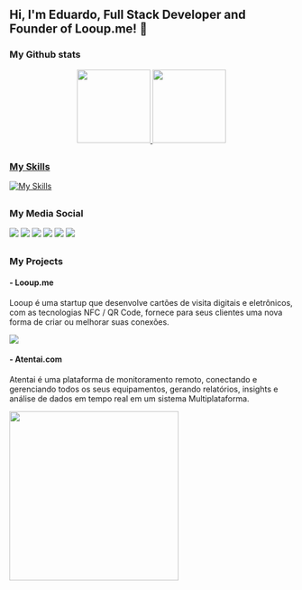 ## Hi, I'm Eduardo, Full Stack Developer and Founder of Looup.me! 👋
### My Github stats
  <div align="center">
  <a href="https://github.com/eduardolooup">
  <img height="130em" src="https://github-readme-stats.vercel.app/api?username=eduardolooup&show_icons=true&theme=graywhite&include_all_commits=true&count_private=true"/>
  <img height="130em" src="https://github-readme-stats.vercel.app/api/top-langs/?username=eduardolooup&layout=compact&langs_count=7&theme=graywhite"/>
  </div>
  
##

### My Skills
  
[![My Skills](https://skillicons.dev/icons?i=figma,html,css,bootstrap,sass,js,py,php,mysql,laravel,docker,git,github,gitlab,aws)](https://skillicons.dev)

##

### My Media Social

<div> 
    <a href="https://www.youtube.com/channel/UCx-Ti7VCz-eYh1QQl7uKL-w" target="_blank"><img src="https://img.shields.io/badge/YouTube-FF0000?style=for-the-badge&logo=youtube&logoColor=white" target="_blank"></a>
    <a href="https://instagram.com/eduardolooup" target="_blank"><img src="https://img.shields.io/badge/-Instagram-%23E4405F?style=for-the-badge&logo=instagram&logoColor=white" target="_blank"></a>
    <a href="https://www.twitch.tv/eduardolooup" target="_blank"><img src="https://img.shields.io/badge/Twitch-9146FF?style=for-the-badge&logo=twitch&logoColor=white" target="_blank"></a>
    <a href="https://discord.gg/vxkJHd7qZT" target="_blank"><img src="https://img.shields.io/badge/Discord-7289DA?style=for-the-badge&logo=discord&logoColor=white" target="_blank"></a> 
    <a href = "mailto:eduardo@looup.com.br"><img src="https://img.shields.io/badge/-Gmail-%23333?style=for-the-badge&logo=gmail&logoColor=white" target="_blank"></a>
    <a href="https://www.linkedin.com/in/eduardo-sousa-b29a251b1/" target="_blank"><img src="https://img.shields.io/badge/-LinkedIn-%230077B5?style=for-the-badge&logo=linkedin&logoColor=white" target="_blank"></a> 

  </div>

##
  
### My Projects

#### - Looup.me
  Looup é uma startup que desenvolve cartões de visita digitais e eletrônicos, com as tecnologias NFC / QR Code, fornece para seus clientes uma nova forma de criar ou melhorar suas conexões.
  
  <img height src="https://cdn.discordapp.com/attachments/847119430054838332/1012401695776583780/1.png"/>
  
#### - Atentai.com
  Atentai é uma plataforma de monitoramento remoto, conectando e gerenciando todos os seus equipamentos, gerando relatórios, insights e análise de dados em tempo real em um sistema Multiplataforma.
  
  <img height="300em" width="300em" src="https://cdn.discordapp.com/attachments/847119430054838332/1012396604784922665/unknown.png"/>


